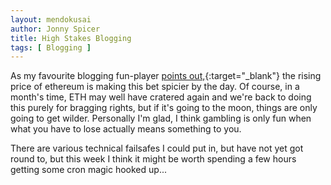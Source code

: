 ```yaml
---
layout: mendokusai
author: Jonny Spicer
title: High Stakes Blogging
tags: [ Blogging ]
---
```

As my favourite blogging fun-player [points out,](https://tedslocum.com/daily/2021/01/09/Bizarre-Blogging){:target="_blank"} the rising price of ethereum is making this bet spicier
by the day. Of course, in a month's time, ETH may well have cratered again and we're back to doing this purely for bragging rights, but if it's going to the moon, things are only
going to get wilder. Personally I'm glad, I think gambling is only fun when what you have to lose actually means something to you.

There are various technical failsafes I could put in, but have not yet got round to, but this week I think it might be worth spending a few hours getting some cron magic hooked up...
